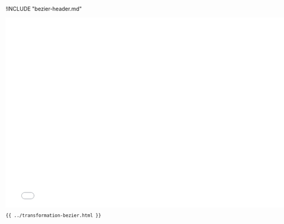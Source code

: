 !INCLUDE "bezier-header.md"

<iframe src="../../transformation-bezier.html" width="770" height="500" frameBorder="0" seamless="seamless">
</iframe>

```html
{{ ../transformation-bezier.html }}
```

